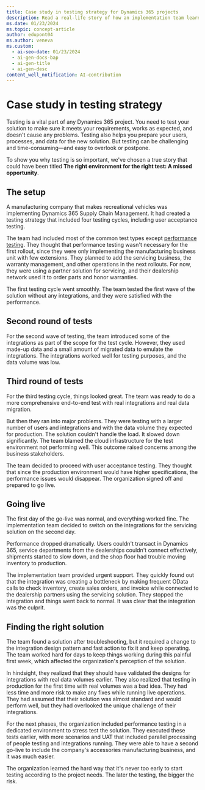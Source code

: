 ```yaml
---
title: Case study in testing strategy for Dynamics 365 projects
description: Read a real-life story of how an implementation team learned the hard way why testing is essential for a successful Dynamics 365 project.
ms.date: 01/23/2024
ms.topic: concept-article
author: edupont04
ms.author: veneva
ms.custom:
  - ai-seo-date: 01/23/2024
  - ai-gen-docs-bap
  - ai-gen-title
  - ai-gen-desc
content_well_notification: AI-contribution
---
```


# Case study in testing strategy

Testing is a vital part of any Dynamics 365 project. You need to test your solution to make sure it meets your requirements, works as expected, and doesn't cause any problems. Testing also helps you prepare your users, processes, and data for the new solution. But testing can be challenging and time-consuming&mdash;and easy to overlook or postpone.

To show you why testing is so important, we've chosen a true story that could have been titled **The right environment for the right test: A missed opportunity**.

## The setup

A manufacturing company that makes recreational vehicles was implementing Dynamics 365 Supply Chain Management. It had created a testing strategy that included four testing cycles, including user acceptance testing.

The team had included most of the common test types except [performance testing](testing-strategy-test-types.md#performance-testing). They thought that performance testing wasn't necessary for the first rollout, since they were only implementing the manufacturing business unit with few extensions. They planned to add the servicing business, the warranty management, and other operations in the next rollouts. For now, they were using a partner solution for servicing, and their dealership network used it to order parts and honor warranties.

The first testing cycle went smoothly. The team tested the first wave of the solution without any integrations, and they were satisfied with the performance.

## Second round of tests

For the second wave of testing, the team introduced some of the integrations as part of the scope for the test cycle. However, they used made-up data and a small amount of migrated data to emulate the integrations. The integrations worked well for testing purposes, and the data volume was low.

## Third round of tests

For the third testing cycle, things looked great. The team was ready to do a more comprehensive end-to-end test with real integrations and real data migration.

But then they ran into major problems. They were testing with a larger number of users and integrations and with the data volume they expected for production. The solution couldn't handle the load. It slowed down significantly. The team blamed the cloud infrastructure for the test environment not performing well. This outcome raised concerns among the business stakeholders.

The team decided to proceed with user acceptance testing. They thought that since the production environment would have higher specifications, the performance issues would disappear. The organization signed off and prepared to go live.

## Going live

The first day of the go-live was normal, and everything worked fine. The implementation team decided to switch on the integrations for the servicing solution on the second day.

Performance dropped dramatically. Users couldn't transact in Dynamics 365, service departments from the dealerships couldn't connect effectively, shipments started to slow down, and the shop floor had trouble moving inventory to production.

The implementation team provided urgent support. They quickly found out that the integration was creating a bottleneck by making frequent OData calls to check inventory, create sales orders, and invoice while connected to the dealership partners using the servicing solution. They stopped the integration and things went back to normal. It was clear that the integration was the culprit.

## Finding the right solution

The team found a solution after troubleshooting, but it required a change to the integration design pattern and fast action to fix it and keep operating. The team worked hard for days to keep things working during this painful first week, which affected the organization's perception of the solution.

In hindsight, they realized that they should have validated the designs for integrations with real data volumes earlier. They also realized that testing in production for the first time with real volumes was a bad idea. They had less time and more risk to make any fixes while running live operations. They had assumed that their solution was almost standard and would perform well, but they had overlooked the unique challenge of their integrations.

For the next phases, the organization included performance testing in a dedicated environment to stress test the solution. They executed these tests earlier, with more scenarios and UAT that included parallel processing of people testing and integrations running. They were able to have a second go-live to include the company's accessories manufacturing business, and it was much easier.

The organization learned the hard way that it's never too early to start testing according to the project needs. The later the testing, the bigger the risk.
